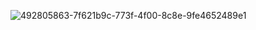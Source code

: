 ![492805863-7f621b9c-773f-4f00-8c8e-9fe4652489e1](https://github.com/user-attachments/assets/63c4e79a-c42d-4757-8a76-547b32494521)
